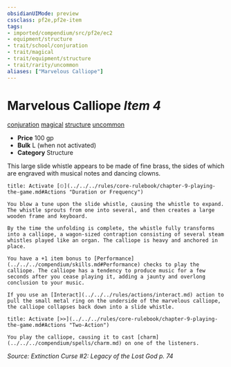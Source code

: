 ```yaml
---
obsidianUIMode: preview
cssclass: pf2e,pf2e-item
tags:
- imported/compendium/src/pf2e/ec2
- equipment/structure
- trait/school/conjuration
- trait/magical
- trait/equipment/structure
- trait/rarity/uncommon
aliases: ["Marvelous Calliope"]
---
```

# Marvelous Calliope *Item 4*  
[conjuration](conjuration.md)  [magical](magical.md)  [structure](structure.md)  [uncommon](uncommon.md)  

- **Price** 100 gp
- **Bulk** L (when not activated)
- **Category** Structure

This large slide whistle appears to be made of fine brass, the sides of which are engraved with musical notes and dancing clowns.

```ad-embed-ability
title: Activate [⏲](../../../rules/core-rulebook/chapter-9-playing-the-game.md#Actions "Duration or Frequency")

You blow a tune upon the slide whistle, causing the whistle to expand. The whistle sprouts from one into several, and then creates a large wooden frame and keyboard.

By the time the unfolding is complete, the whistle fully transforms into a calliope, a wagon-sized contraption consisting of several steam whistles played like an organ. The calliope is heavy and anchored in place.

You have a +1 item bonus to [Performance](../../../compendium/skills.md#Performance) checks to play the calliope. The calliope has a tendency to produce music for a few seconds after you cease playing it, adding a jaunty and overlong conclusion to your music.

If you use an [Interact](../../../rules/actions/interact.md) action to pull the small metal ring on the underside of the marvelous calliope, the calliope collapses back down into a slide whistle.
```

```ad-embed-ability
title: Activate [>>](../../../rules/core-rulebook/chapter-9-playing-the-game.md#Actions "Two-Action")

You play the calliope, causing it to cast [charm](../../../compendium/spells/charm.md) on one of the listeners.
```

*Source: Extinction Curse #2: Legacy of the Lost God p. 74*
